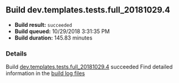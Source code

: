 ## Build dev.templates.tests.full_20181029.4
- **Build result:** `succeeded`
- **Build queued:** 10/29/2018 3:31:35 PM
- **Build duration:** 145.83 minutes
### Details
Build [dev.templates.tests.full_20181029.4](https://winappstudio.visualstudio.com/web/build.aspx?pcguid=a4ef43be-68ce-4195-a619-079b4d9834c2&builduri=vstfs%3a%2f%2f%2fBuild%2fBuild%2f26490) succeeded
Find detailed information in the [build log files](https://uwpctdiags.blob.core.windows.net/buildlogs/dev.templates.tests.full_20181029.4_logs.zip)
